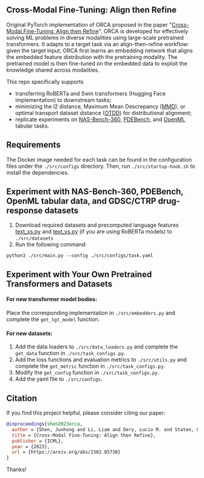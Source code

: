 ## Cross-Modal Fine-Tuning: Align then Refine

Original PyTorch implementation of ORCA proposed in the paper "[Cross-Modal Fine-Tuning: Align then Refine](https://arxiv.org/abs/2302.05738)". 
ORCA is developed for effectively solving  ML problems in diverse modalities using large-scale pretrained transformers. 
It adapts to a target task  via an align-then-refine workflow: given the target input, ORCA first learns an embedding network  that aligns the embedded feature distribution with the pretraining modality. The pretrained model is then fine-tuned  on the embedded data to exploit the  knowledge shared across modalities. 

This repo specifically supports
- transferring RoBERTa and Swin transformers (Hugging Face implementation) to downstream tasks;
- minimizing the l2 distance, Maximum Mean Descrepancy ([MMD](https://github.com/jindongwang/transferlearning/blob/master/code/distance/mmd_pytorch.py)), or optimal transport dataset distance ([OTDD](https://github.com/microsoft/otdd)) for distributional alignment;
- replicate experiments on [NAS-Bench-360](https://nb360.ml.cmu.edu), [PDEBench](https://github.com/pdebench/PDEBench), and [OpenML](https://www.openml.org/) tabular tasks.

## Requirements

The Docker image needed for each task can be found in the configuration files under the `./src/configs` directory. Then, run `./src/startup-hook.sh` to install the dependencies.

## Experiment with NAS-Bench-360, PDEBench, OpenML tabular data, and GDSC/CTRP drug-response datasets

1. Download required datasets and precomputed language features [text_xs.py](https://www.dropbox.com/s/yhlf25n8rzmdrtp/text_xs.npy?dl=0) and [text_ys.py](https://www.dropbox.com/s/16lj1vprg1pzckt/text_ys.npy?dl=0) (if you are using RoBERTa models) to  `./src/datasets`
2. Run the following command:
```
python3 ./src/main.py --config ./src/configs/task.yaml
```

## Experiment with Your Own Pretrained Transformers and Datasets

#### For new transformer model bodies:
Place the corresponding implementation in `./src/embedders.py` and complete the `get_tgt_model` function.

#### For new datasets:
1. Add the data loaders to `./src/data_loaders.py` and complete the `get_data` function in `./src/task_configs.py`.
2. Add the loss functions and evaluation metrics to `./src/utils.py` and complete the `get_metric` function in `./src/task_configs.py`.
3. Modify the `get_config` function in `./src/task_configs.py`.
4. Add the yaml file to  `./src/configs`.


## Citation
If you find this project helpful, please consider citing our paper:
```bibtex
@inproceedings{shen2023orca,
  author = {Shen, Junhong and Li, Liam and Dery, Lucio M. and Staten, Corey and Khodak, Mikhail and Neubig, Graham and Talwalkar, Ameet},
  title = {Cross-Modal Fine-Tuning: Align then Refine},
  publisher = {ICML},
  year = {2023},
  url = {https://arxiv.org/abs/2302.05738}
}

```
Thanks!
